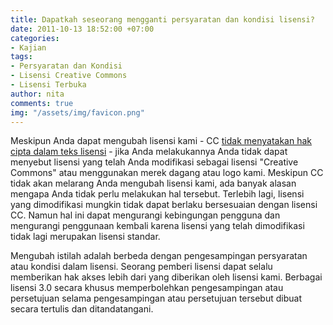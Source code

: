 ```yaml
---
title: Dapatkah seseorang mengganti persyaratan dan kondisi lisensi?
date: 2011-10-13 18:52:00 +07:00
categories:
- Kajian
tags:
- Persyaratan dan Kondisi
- Lisensi Creative Commons
- Lisensi Terbuka
author: nita
comments: true
img: "/assets/img/favicon.png"
---
```


Meskipun Anda dapat mengubah lisensi kami - CC [tidak menyatakan hak cipta dalam teks lisensi](http://creativecommons.org/policies) - jika Anda melakukannya Anda tidak dapat menyebut lisensi yang telah Anda modifikasi sebagai lisensi "Creative Commons" atau menggunakan merek dagang atau logo kami. Meskipun CC tidak akan melarang Anda mengubah lisensi kami, ada banyak alasan mengapa Anda tidak perlu melakukan hal tersebut. Terlebih lagi, lisensi yang dimodifikasi mungkin tidak dapat berlaku bersesuaian dengan lisensi CC. Namun hal ini dapat mengurangi kebingungan pengguna dan mengurangi penggunaan kembali karena lisensi yang telah dimodifikasi tidak lagi merupakan lisensi standar.

Mengubah istilah adalah berbeda dengan pengesampingan persyaratan atau kondisi dalam lisensi. Seorang pemberi lisensi dapat selalu memberikan hak akses lebih dari yang diberikan oleh lisensi kami. Berbagai lisensi 3.0 secara khusus memperbolehkan pengesampingan atau persetujuan selama pengesampingan atau persetujuan tersebut dibuat secara tertulis dan ditandatangani.
